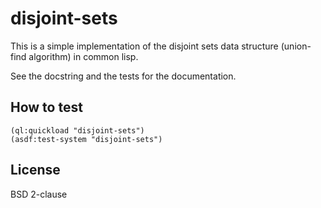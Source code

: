 # disjoint-sets

This is a simple implementation of the disjoint sets data structure
(union-find algorithm) in common lisp.

See the docstring and the tests for the documentation.

## How to test

```
(ql:quickload "disjoint-sets")
(asdf:test-system "disjoint-sets")
```

## License

BSD 2-clause

